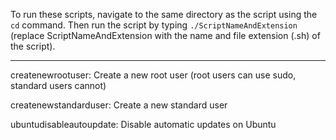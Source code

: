 To run these scripts, navigate to the same directory as the script using the ```cd``` command. Then run the script by typing ```./ScriptNameAndExtension``` (replace ScriptNameAndExtension with the name and file extension (.sh) of the script).

---

createnewrootuser: Create a new root user (root users can use sudo, standard users cannot)

createnewstandarduser: Create a new standard user

ubuntudisableautoupdate: Disable automatic updates on Ubuntu
